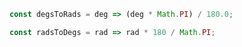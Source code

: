 ~~~ javascript
const degsToRads = deg => (deg * Math.PI) / 180.0;

const radsToDegs = rad => rad * 180 / Math.PI;
~~~